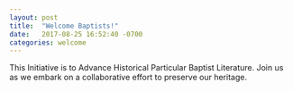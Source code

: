 ```yaml
---
layout: post
title:  "Welcome Baptists!"
date:   2017-08-25 16:52:40 -0700
categories: welcome
---
```


This Initiative is to Advance Historical Particular Baptist Literature. Join us as we embark on a collaborative effort to preserve our heritage.
